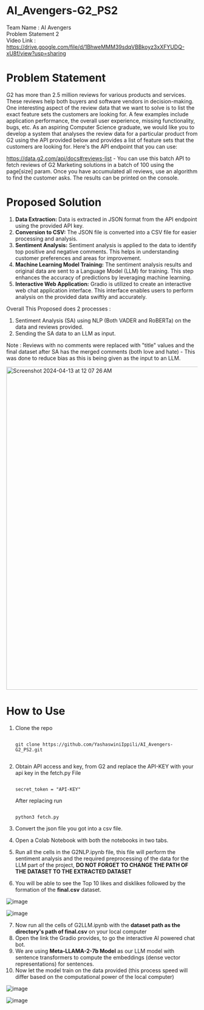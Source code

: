 # AI_Avengers-G2_PS2
Team Name : AI Avengers <br>
Problem Statement 2
<br>
Video Link : https://drive.google.com/file/d/1BhweMMM39sdqVBBkoyz3xXFYUDQ-xU8f/view?usp=sharing

# Problem Statement
G2 has more than 2.5 million reviews for various products and services. These reviews help both buyers and software vendors in decision-making. One interesting aspect of the review data that we want to solve is to list the exact feature sets the customers are looking for. A few examples include application performance, the overall user experience, missing functionality, bugs, etc. As an aspiring Computer Science graduate, we would like you to develop a system that analyses the review data for a particular product from G2 using the API provided below and provides a list of feature sets that the customers are looking for. Here's the API endpoint that you can use:

https://data.g2.com/api/docs#reviews-list - You can use this batch API to fetch reviews of G2 Marketing solutions in a batch of 100 using the page[size] param. Once you have accumulated all reviews, use an algorithm to find the customer asks. The results can be printed on the console.

# Proposed Solution
1. **Data Extraction:** Data is extracted in JSON format from the API endpoint using the provided API key.<br>
2. **Conversion to CSV:** The JSON file is converted into a CSV file for easier processing and analysis.<br>
3. **Sentiment Analysis:** Sentiment analysis is applied to the data to identify top positive and negative comments. This helps in understanding customer preferences and areas for improvement.<br>
4. **Machine Learning Model Training:** The sentiment analysis results and original data are sent to a Language Model (LLM) for training. This step enhances the accuracy of predictions by leveraging machine learning.
5. **Interactive Web Application:** Gradio is utilized to create an interactive web chat application interface. This interface enables users to perform analysis on the provided data swiftly and accurately.

Overall This Proposed does 2 processes :
1) Sentiment Analysis (SA) using NLP (Both VADER and RoBERTa) on the data and reviews provided.
2) Sending the SA data to an LLM as input.

Note : Reviews with no comments were replaced with "title" values and the final dataset after SA has the merged comments (both love and hate) - This was done to reduce bias as this is being given as the input to an LLM.

<img width="849" alt="Screenshot 2024-04-13 at 12 07 26 AM" src="https://github.com/YashaswiniIppili/AI_Avengers-G2_PS2/assets/107344920/e2a4b81d-1974-4181-a775-aba518b693fa">


# How to Use 
1. Clone the repo <br>
    ```

    git clone https://github.com/YashaswiniIppili/AI_Avengers-G2_PS2.git
  
    ```

2. Obtain API access and key, from G2 and replace the API-KEY with your api key in the fetch.py File
   ```
   
   secret_token = "API-KEY"
   
   ```
   After replacing run
   ```

   python3 fetch.py

   ```
3. Convert the json file you got into a csv file.
4. Open a Colab Notebook with both the notebooks in two tabs.
5. Run all the cells in the G2NLP.ipynb file, this file will perform the sentiment analysis and the required preprocessing of the data for the LLM part of the project, **DO NOT FORGET TO CHANGE THE PATH OF THE DATASET TO THE EXTRACTED DATASET**
6. You will be able to see the Top 10 likes and disklikes followed by the formation of the **final.csv** dataset.
   
  ![image](https://github.com/YashaswiniIppili/AI_Avengers-G2_PS2/assets/107344920/31ac614a-6815-4158-8062-bf90b5c20b0f)

  ![image](https://github.com/YashaswiniIppili/AI_Avengers-G2_PS2/assets/107344920/f3991361-0e83-4708-bb1e-e858dc4297e7)


7. Now run all the cells of G2LLM.ipynb with the **dataset path as the directory's path of final.csv** on your local computer
8. Open the link the Gradio provides, to go the interactive AI powered chat bot.
9. We are using **Meta-LLAMA-2-7b Model** as our LLM model with sentence transformers to compute the embeddings (dense vector representations) for sentences.
10. Now let the model train on the data provided (this process speed will differ based on the computational power of the local computer)

    
![image](https://github.com/YashaswiniIppili/AI_Avengers-G2_PS2/assets/107344920/75755d99-dabb-4c86-8868-6afeab79f6a8)

![image](https://github.com/YashaswiniIppili/AI_Avengers-G2_PS2/assets/107344920/acb9e0b3-b8f7-4f93-a751-605146da013c)

    

